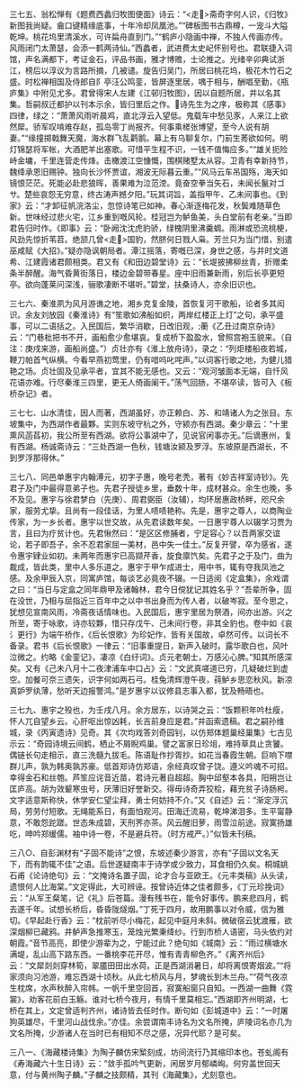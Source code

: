 <!-- { "loadSidebar": true } -->
三七五、翁松惮有《题费西蠡归牧图便面》诗云：“<走>斋奇字何人识，《归牧》新图我尚疑。龠口键精缘底事，十年冷却凤凰池。”“碑板图书古鼎樽，一宠斗大隘乾坤。桃花坞里清溪水，可许扁舟直到门。”“鹤庐小隐画中禅，不独人传画亦传。风雨闭门太萧瑟，会添一鹤两诗仙。”西蠡者，武进费太史屺怀别号也。君联捷入词馆，声名满都下，考证金石，评品书画，雅才博赡，士论推之。光绪辛卯典试浙江，榜后以淳议为言路所摘，几被谴。旋告归吴门，所居曰桃花坞，极花木竹石之盛。时松禅相国及侍郎自阝亭汪公鸣銮，皆屏逐里居，喁于相与，酬唱至勤，《瓶庐集》中附见尤多。君曾得宋人左建《江邨归牧图》，因以自题所居，并以名其集。哲嗣叔迁都护以刊本示余，皆归里后之作。诗先生为之序，极称其《感事》四律，绿之：“萧萧风雨听晨鸡，直北浮云入望低。鬼载车中愁见豕，人来江上欲然犀。骄军叹啃难存赵，孤岛零丁尚报齐。何事乘槎张博望，至今人说有胡妻。”“缘撞掷戟舞天魔，海水群飞乱鹳鹅。幕上有乌聊复尔，门前生莠欲如何。明灯锦瑟将军帐，大酒肥羊出塞歌。可惜平生程不识，一钱不值悔应多。”“雄关扼险峙金墉，千里连营走传烽。击橄渡江空慷慨，围棋赌墅太从容。卫青有幸新持节，魏绛承恩旧赐钟。独向长沙怀贾谊，湘波无际暮云重。”“风马云车吊国殇，海天如镜恨茫茫。死能必赴悲狼晖，善果难为泣范滂。竟奋空拳当矢石，未闻长鬣对ゴサ。楚些哀怨无穷意，终古涛声撼夕阳。”玩其词旨，盖指甲午、乙未间事也。《到家》云：“才卸征帆浣洛尘，忽惊诗笔已如神。春心渐逐梅花发，秋鬓难随草色新。世味经过悲火宅，江乡重到嘅风轮。桂冠岂为鲈鱼美，头白堂前有老亲。”当即君告归时作。《即事》云：“卧阙沈沈虎豹骄，绿槐阴里沸羹蜩。雨淋或恐流桃梗，风劲先惊折苇苕。绝颔几曾<走>国豹，然脐何日戮人枭。芳兰只为当门惜，别遣巫咸赋《大招》。”疑亦隐讽朝局者。潭江摇落，寄嘅已深，身世之感，与并时文道希、江建霞诸君颇相类。君又有《和田边碧堂诗》云：“长堤披拂柳丝青，折赠柔条半醉醒。海气昏黄街落日，楼边金碧带春星。座中旧雨兼新雨，别后长亭更短亭。欲向蓬莱问深浅，骊歌凄断不堪听。”碧堂，扶桑诗人，亦余旧识也。

三七六、秦淮夙为风月游谯之地，湘乡克复金陵，首恢复河干歌船，论者多其闳识。余友刘放园《秦淮诗》有“笙歌如沸船如织，两岸红楼正上灯”之句，承平盛事，可以二语括之。入民国后，繁华消歇，日改旧观，蘅《乙丑过南京杂诗》云：“门巷枇把书不开，画船愈少愈堪哀。复成桥下盈盈水，曾照宫袍玉貌来。（自注：庚戌来游，画船尚盛。”）贞壮亦有《淮上放舟诗》，录之：“列炬楼船夜若城，鞭刀帕首气纵横。今看早燕初莺里，仍有喑呜叱咤声。”以词客行歌之地，为健儿猎艳之场。贞壮固及见承平者，宜其不能无感也。又云：“观河皱面本无端，自忏风花语亦难。行尽秦淮三四里，更无人倚画阑干。”荡气回肠，不堪卒读，皆可入《板桥杂记》者。

三七七、山水清佳，因人而著，西湖虽好，亦正赖白、苏、和靖诸人为之张目。东坡集中，为西湖作者最夥。实则东坡守杭之外，守颍亦有西湖。秦少章云：“十里熏风菡萏初，我公所至有西湖。欲将公事湖中了，见说官闲事亦无。”后谪惠州，复有西湖。杨诚斋诗云：“三处西湖一色秋，钱塘汝颍及罗浮。东坡原是西湖长，不到罗浮那得休。”

三七八、同邑单惠宇内翰溥元，初字子惠，晚号老秃，著有《妙吉祥室诗钞》。先君子及门中最得意弟子也。先君子授徒乡里，垂数十年，成材甚众。余生也晚，多不及见。惠宇与徐君梦白（先庚）、周君弼臣（汝辅），均环居惠政桥畔，咫尺余家，服劳尤挚。且尚有一段佳话，为里人啧啧艳称。先是，惠宇之尊人，以商陶业传家，为一乡长者。惠宇以世交故，从先君读数年矣。一日惠宇尊人以辍学习贾为言，且曰为疗贫计也。先君愀然曰：“是区区修脯者，宁足容心？以吾两家交谊论，若子即吾子，余不忍君家屈一美材，邑中失一佳士。”反复开譬，卒为感省，遂令惠宇肄业如初。未两年而惠宇已高撷芹香，旋食廪饩矣。先君子之于及门，曲为裁成，皆此类，里中人多乐道之。惠宇于甲乍成进士，用中书，辄有夺我凤池之感。及余甲辰入京，同寓庐馆，每谈艺必竟夜不辍。一日适阅《定盒集》，余戏谓之曰：“当日与定盒之同年鼎甲及诸翰林，君今日傥犹记其姓名乎？”吾辈所争，固在没世，乃相与屈指近三百年中之以中书出身而为传人者，以破岑寂。至今思之，犹想见宣南风雨，冷斋夜话情味也。入民国后，惠宇里居为祭酒，间亦出游。兴之所至，寄于咏歌，诗亦较夥，惜只存戊午、己未间行卷，非其全豹也。卷中如《哀氵更行》为端午桥作，《后长恨歌》为珍妃作，皆有关国故，卓然可传。以词长不备录。君书《后长恨歌》一律云：“旧事重提日，新声入破时。露华歌白也，风叶泣微之。约略《金銮记》，凄凉《白纡词》。贞元老朝士，万感沁心脾。”知其所感深矣。又有《己未八月十二夜津浦车中口占》云：“文武真嗟道已穷，几疑破烂到虚空。加餐可奈三遗矢，识字何如两石弓。桂兔清辉澄午夜，莼鲈乡思恋秋风。新凉真妒罗纨薄，愁听天边报警鸿。”是岁惠宇以议修县志事入都，犹及畅晤也。

三七九、惠宇之殁也，为壬戌八月。余方居东，以诗哭之云：“饭颗积年吟杜瘦，怀人兀自望乡云。心肝呕出惊凶耗，长吉前身应是君。”并函索遗稿。君之嗣孙维城，录《丙寅遗诗》见奇。其《次均戏答刘奇园钊，以仿郑体题巢经巢集》七古见示云：“奇园诗境云间鹤，栖止不屑睨鸡巢。譬之富家日珍俎，难持草具止贪饕。偶链长句走相示，直三洗髓九拔毛。陈语耻作抄胥抄。如花当春霞生朝。巨响下噤群儿声，孰为韩奥孰苏豪。低首郑诗仿郑语，余经真叹曾子饶。遵义吟魂不可招。幸得金石和丝匏。芦笙应诧音近苗，君诗元著自超超。胸中邱壑本各具，阳朔岂让匡庐高。胡为效颦寒虫号，厌薄旧好誉新交。得毋诗奇弄狡桧，藉充贫子诗肠枵。文字适意斯称快，休学安仁望尘拜，勇士何妨持不介。”又《自述》云：“渐定浮沉局，劳劳付短歌。无绳能系日，有面怕观河。田海迁流易，乾坤涕泪多。生平甯静意，不敢怨跎蹉。世态朱成碧，天刑荠亦茶。风云醒旧萝，雨雪泣前途。寂寞扬雄吃，呻吟郑缓儒。袖中诗一卷，不是避兵符。（时方戒严。）”似皆未刊稿。


三八○、自彭渊材有“子固不能诗”之恨，东坡述秦少游言，亦有“子固以文名天下，而有韵辄不佳”之语。后世遂疑南丰于诗学或少致力，耳食相仍久矣。桐城姚石甫《论诗绝句》云：“文掩诗名置子固，论才合与亚欧王。《元丰类稿》从头读，遗恨何人比海棠。”文定得此，大可辨诬。按曾诗近体之佳者颇多，《丁元珍挽词》云：“从军王粲笔，记《礼》后苍篇。漫有残书在，能令好事传。鹏来悲四月，鹤去遂千年。试想长桥后，昏昏陇燧烟。”丁死于四月，故用鹏事以对令威，信为雅切。《早起赴行香》云：“枕前听尽小梅花，起见中庭月未斜。微破宿云犹渡雁，欲深烟柳已藏鸦。井鲈声急推寒玉，笼烛光繁秉绛纱。行到市桥人语密，马头依约对朝霞。”音节高亮，即使少游辈为之，宁能过此？绝句如《城南》云：“雨过横塘水满堤，乱山高下路东西。一番桃李花开尽，惟有青青柳色齐。”《离齐州后》云：“文犀剡剡穿林筍，翠靥田田出水荷。正是西湖消暑日，却将离恨寄烟波。”“将家须向习池游，难忘西湖十顷秋。从此七桥风与月，梦魂长到木兰舟。”“荷气夜凉生枕席，水声秋醉入帘帏。一帆千里空回首，寂寞船窗只自知。一西湖一曲舞《霓裳》，劝客花前白玉觞。谁对七桥今夜月，有情千里莫相忘。”西湖即齐州明湖，七桥在其上，文定曾适判齐州，诸诗皆去任时作。断句如《彭城道中》云：“一时屠狗英雄尽，千里河山战伐余。”亦佳。余尝谓南丰诗名为文名所掩，庐陵词名亦几为文名所掩，少游诸人在当时已有相知不尽之感，况异代耶？是可矣。

三八一、《海藏楼诗集》为陶子麟仿宋椠刻成，坊间流行乃其缩印本也。苍虬阁有《寿海藏六十生日诗》云：“敛手孤吟气更新，闲居岁月郁嶙峋。何穷盖世回天意，付与黄州陶子麟。”子麟之技颇精，其刊《海藏集》，尤刻意也。

